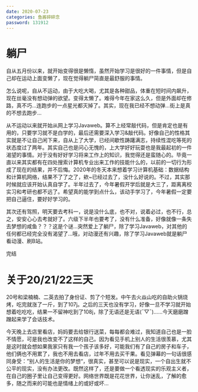 ```yaml
---
date: 2020-07-23
categories: 鱼酱碎碎念
password: 131912
---
```


# 躺尸

自从五月份以来，就开始变得很是懒惰，虽然开始学习是很好的一件事情，但是自己却在运动上面变懒了，现在觉得躺尸简直是最舒服的事情。

怎么说呢，自从不运动，由于大吃大喝，尤其是各种甜品，体重在短时间内飙升，现在丝毫没有想动弹的欲望。变得太懒了。难得今年在家这么久，但是外面却在修路，真不巧...连跑步的一点星光都灭掉了。其实，现在我已经不想动弹...街上是真的不想去跑步...

从不运动以来就开始从网上学习Javaweb。算不上经常敲代码，但是肯定也是有用的，只要学习就不是白学的，最后还需要深入学习&敲代码。好像自己的性格其实就是不让自己闲下来，自从上了大学，已经间歇性踌躇满志，持续性混吃等死的状态度过了两年。其实自己也是问心无愧的，上大学好好玩耍也是我最起初的一件渴望的事情。对于没有好好学习将来工作上的知识，我觉得还是蛮随心的。毕竟一直以来其实都有在四处搜索计算机专业出来工作的技能什么的，以前的一切行为形成了现在的结果，并不后悔。2020年的冬天本来想着学习计算机基础：数据结构和计算机网络，结果不了了之了，欸~已经过去了，没什么好说的。不过，其实那时候就应该开始认真自学了。半年过去了，今年暑假开学后就是大三了，距离离校实习和考研也都不远了。希望真的能学到点什么，该动手学习了，今年暑假一定要把自己逼住，要好好学习的。

其次还有驾照，明天要去考科一，说是没什么底，也不对，说着必过，也不行，总之，安安心心去考就好了。六级下半年也要考了，没有什么准备，好像就像一条失去梦想的咸鱼？？？这是个谜...突然爱上了躺尸，除了学习Javaweb，对其他的任何都已经完全没有渴望了...哦，对动漫还有兴趣，除了学习Javaweb就是躺尸看动漫、刷B站。

完结

# 关于20/21/22三天

20号和梁楠楠、二英去拍了身份证、剪了个短发。中午去火焱山吃的自助火锅烧烤，吃完就涨了一斤，到了107j。之后的三天也没有学习，好像一旦不学习就开始想着吃吃吃，结果一不留神吃到了108j，除了无语还是无语(ˉ▽ˉ)......今天磨磨蹭蹭起来学了会话技术。

今天晚上去店里看店，妈妈要去给银行送菜，每每都会难过，我知道自己也是一脸不情愿，可是我也改变不了这样的自己。因为看见手机上别人的生活很羡慕，尤其是这时就会想如果我家只有我一个孩子该多好，可能我们有了自己的房子和车子，他们俩也不用累了，我也不用去看店，过年不用去买干果。看见弹幕的一句话很感同身受：”别人的生活是你的梦想“，很真实，甚至可以说是现实，一个自出生就不公平的现实，没有办法更改。既然这样了，还是要做一个看透现实的乐观主义者，在自己的圈子里让自己变得更好。网络世界既是花花世界，让你迷乱，了解的愈多，随之而来的可能也是情绪上的或好或坏...

